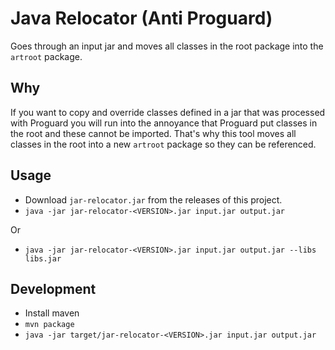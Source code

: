 # Java Relocator (Anti Proguard)

Goes through an input jar and moves all classes
in the root package into the `artroot` package.

## Why

If you want to copy and override classes defined in
a jar that was processed with Proguard you will run into the annoyance
that Proguard put classes in the root and these cannot be imported. That's why this
tool moves all classes in the root into a new `artroot` package so they can be referenced.

## Usage

* Download `jar-relocator.jar` from the releases of this project.
* `java -jar jar-relocator-<VERSION>.jar input.jar output.jar`

Or


* `java -jar jar-relocator-<VERSION>.jar input.jar output.jar --libs libs.jar`

## Development

* Install maven
* `mvn package`
* `java -jar target/jar-relocator-<VERSION>.jar input.jar output.jar`